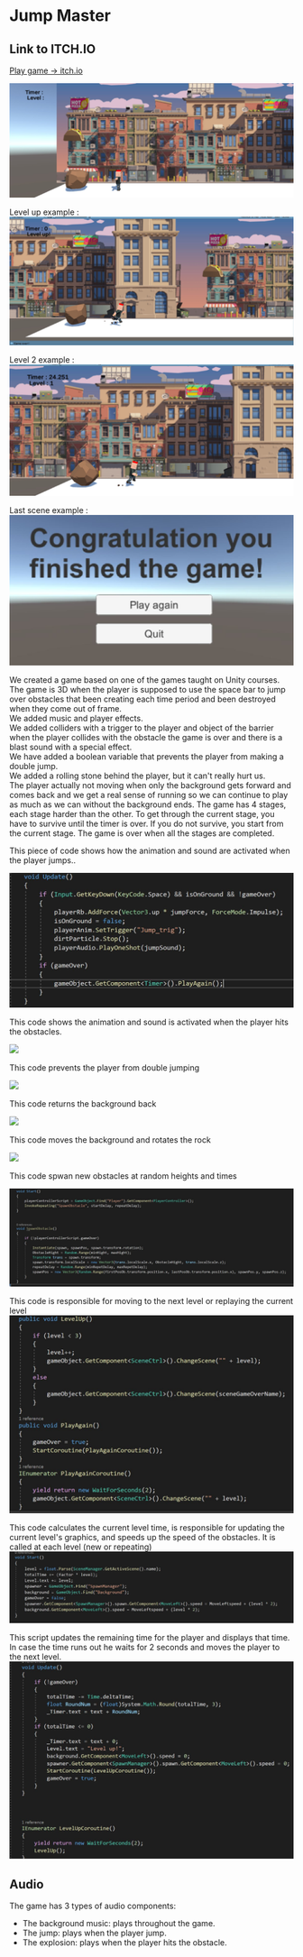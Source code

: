 
# Jump Master

## Link to ITCH.IO
[Play game -> itch.io](https://bargenish.itch.io/unity-jump-master)



![alt text](https://github.com/bargenish44/Jump-Master/blob/master/Pictures/Background.JPG)

Level up example :
![alt text](https://github.com/bargenish44/Jump-Master/blob/master/Pictures/leveluP.JPG)

Level 2 example : 
![alt text](https://github.com/bargenish44/Jump-Master/blob/master/Pictures/level%201.JPG)

Last scene example :
![alt text](https://github.com/bargenish44/Jump-Master/blob/master/Pictures/Lastscene.JPG)

We created a game based on one of the games taught on Unity courses.  
The game is 3D when the player is supposed to use the space bar to jump over obstacles that been creating each time period and been destroyed when they come out of frame.  
We added music and player effects.  
We added colliders with a trigger to the player and object of the barrier when the player collides with the obstacle the game is over and there is a blast sound with a special effect.  
We have added a boolean variable that prevents the player from making a double jump.  
We added a rolling stone behind the player, but it can't really hurt us.  
The player actually not moving when only the background gets forward and comes back and we get a real sense of running so we can continue to play as much as we can without the background ends.
The game has 4 stages, each stage harder than the other.
To get through the current stage, you have to survive until the timer is over.
If you do not survive, you start from the current stage.
The game is over when all the stages are completed. 



This piece of code shows how the animation and sound are activated when the player jumps..

![alt text](https://github.com/bargenish44/Jump-Master/blob/master/Pictures/KeyDown.JPG)




This code shows the animation and sound is activated when the player hits the obstacles.

<img src="https://github.com/ShimonMimoun/Unity_Demo_Tools/blob/master/Document/explosion%20animation.JPG">



This code prevents the player from double jumping

<img src="https://github.com/ShimonMimoun/Unity_Demo_Tools/blob/master/Document/Prevents%20double%20jumping.JPG">



This code returns the background back

<img src="https://github.com/ShimonMimoun/Unity_Demo_Tools/blob/master/Document/RepeatBackground.JPG">



This code moves the background and rotates the rock

<img src="https://github.com/ShimonMimoun/Unity_Demo_Tools/blob/master/Document/Moves%20background%20and%20rotates%20rock.JPG">



This code spwan new obstacles at random heights and times 

<img src="https://github.com/bargenish44/Jump-Master/blob/master/Pictures/SpawnManager.JPG">

This code is responsible for moving to the next level or replaying the current level
<img src="https://github.com/bargenish44/Jump-Master/blob/master/Pictures/LevelUp%20%26%26%20play%20again.JPG">

This code calculates the current level time, is responsible for updating the current level's graphics, and speeds up the speed of the obstacles.
It is called at each level (new or repeating)
<img src="https://github.com/bargenish44/Jump-Master/blob/master/Pictures/TimerStart.JPG">

This script updates the remaining time for the player and displays that time.
In case the time runs out he waits for 2 seconds and moves the player to the next level.
<img src="https://github.com/bargenish44/Jump-Master/blob/master/Pictures/timerUpdate.JPG">


## Audio

The game has 3 types of audio components:

- The background music: plays throughout the game.
- The jump: plays when the player jump.
- The explosion: plays when the player hits the obstacle.

